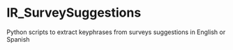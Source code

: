 # IR_SurveySuggestions
Python scripts to extract keyphrases from surveys suggestions in English or Spanish
